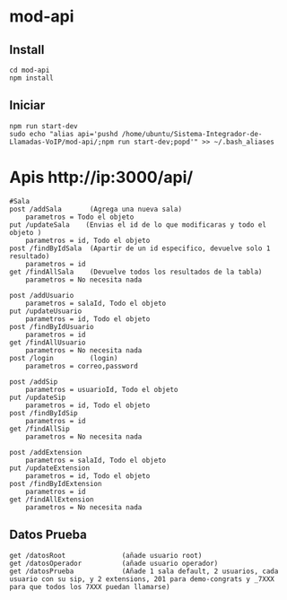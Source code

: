 # mod-api

## Install
    cd mod-api
    npm install
## Iniciar 
    npm run start-dev
    sudo echo "alias api='pushd /home/ubuntu/Sistema-Integrador-de-Llamadas-VoIP/mod-api/;npm run start-dev;popd'" >> ~/.bash_aliases
# Apis http://ip:3000/api/
    #Sala
    post /addSala       (Agrega una nueva sala)
        parametros = Todo el objeto
    put /updateSala    (Envias el id de lo que modificaras y todo el objeto )
        parametros = id, Todo el objeto
    post /findByIdSala  (Apartir de un id especifico, devuelve solo 1 resultado)
        parametros = id
    get /findAllSala    (Devuelve todos los resultados de la tabla)
        parametros = No necesita nada

    post /addUsuario    
        parametros = salaId, Todo el objeto
    put /updateUsuario
        parametros = id, Todo el objeto
    post /findByIdUsuario
        parametros = id
    get /findAllUsuario
        parametros = No necesita nada
    post /login         (login)
        parametros = correo,password

    post /addSip
        parametros = usuarioId, Todo el objeto
    put /updateSip
        parametros = id, Todo el objeto
    post /findByIdSip
        parametros = id
    get /findAllSip
        parametros = No necesita nada

    post /addExtension
        parametros = salaId, Todo el objeto
    put /updateExtension
        parametros = id, Todo el objeto
    post /findByIdExtension
        parametros = id
    get /findAllExtension
        parametros = No necesita nada

## Datos Prueba
    get /datosRoot              (añade usuario root)
    get /datosOperador          (añade usuario operador)
    get /datosPrueba            (Añade 1 sala default, 2 usuarios, cada usuario con su sip, y 2 extensions, 201 para demo-congrats y _7XXX para que todos los 7XXX puedan llamarse)
    